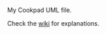 My Cookpad UML file. 

Check the [wiki](https://github.com/janodev/cookpad-uml/wiki) for explanations.
